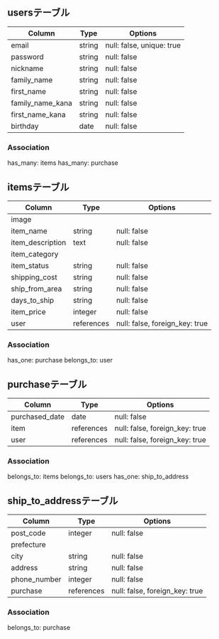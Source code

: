 ## usersテーブル

| Column           | Type   | Options                   |
| ---------------- | ------ | ------------------------- |
| email            | string | null: false, unique: true |
| password         | string | null: false               |
| nickname         | string | null: false               |
| family_name      | string | null: false               |
| first_name       | string | null: false               |
| family_name_kana | string | null: false               |
| first_name_kana  | string | null: false               |
| birthday         | date   | null: false               |

### Association
has_many: items
has_many: purchase


## itemsテーブル

| Column           | Type       | Options                        |
| ---------------- | ---------- | ------------------------------ |
| image            |            |                                |
| item_name        | string     | null: false                    |
| item_description | text       | null: false                    |
| item_category    |            |                                |
| item_status      | string     | null: false                    |
| shipping_cost    | string     | null: false                    |
| ship_from_area   | string     | null: false                    |
| days_to_ship     | string     | null: false                    |
| item_price       | integer    | null: false                    |
| user             | references | null: false, foreign_key: true |

### Association
has_one: purchase
belongs_to: user


## purchaseテーブル

| Column         | Type       | Options                        |
| -------------- | ---------- | ------------------------------ |
| purchased_date | date       | null: false                    |
| item           | references | null: false, foreign_key: true |
| user           | references | null: false, foreign_key: true |

### Association
belongs_to: items
belongs_to: users
has_one: ship_to_address


## ship_to_addressテーブル

| Column       | Type       | Options                        |
| ------------ | ---------- | ------------------------------ |
| post_code    | integer    | null: false                    |
| prefecture   |            |                                |
| city         | string     | null: false                    |
| address      | string     | null: false                    |
| phone_number | integer    | null: false                    |
| purchase     | references | null: false, foreign_key: true |

### Association
belongs_to: purchase